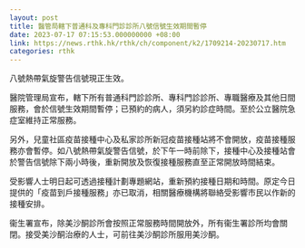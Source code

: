 ```yaml
---
layout: post
title: 醫管局轄下普通科及專科門診診所八號信號生效期間暫停
date: 2023-07-17 07:15:53.000000000 +08:00
link: https://news.rthk.hk/rthk/ch/component/k2/1709214-20230717.htm
categories: rthk
---
```


八號熱帶氣旋警告信號現正生效。

醫院管理局宣布，轄下所有普通科門診診所、專科門診診所、專職醫療及其他日間服務，會於信號生效期間暫停；已預約的病人，須另約診症時間。至於公立醫院急症室維持正常服務。

另外，兒童社區疫苗接種中心及私家診所新冠疫苗接種站將不會開放，疫苗接種服務亦會暫停。如八號熱帶氣旋警告信號，於下午一時前除下，接種中心及接種站會於警告信號除下兩小時後，重新開放及恢復接種服務直至正常開放時間結束。

受影響人士明日起可透過接種計劃專題網站，重新預約接種日期和時間。原定今日提供的「疫苗到戶接種服務」亦已取消，相關醫療機構將聯絡受影響市民以作新的接種安排。

衞生署宣布，除美沙酮診所會按照正常服務時間開放外，所有衞生署診所均會關閉。接受美沙酮治療的人士，可前往美沙酮診所服用美沙酮。
